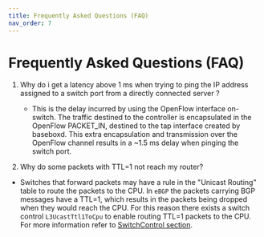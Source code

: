 ```yaml
---
title: Frequently Asked Questions (FAQ)
nav_order: 7
---
```

# Frequently Asked Questions (FAQ)

1. Why do i get a latency above 1 ms when trying to ping the IP address assigned to a switch port from a directly connected server ?
   - This is the delay incurred by using the OpenFlow interface on-switch. The traffic destined to the controller is encapsulated in the OpenFlow PACKET_IN, destined to the tap interface created by baseboxd. This extra encapsulation and transmission over the OpenFlow channel results in a ~1.5 ms delay when pinging the switch port.

2. Why do some packets with TTL=1 not reach my router?
  - Switches that forward packets may have a rule in the "Unicast Routing" table to route the packets to the CPU. In `eBGP` the packets carrying BGP messages have a TTL=1, which results in the packets being dropped when they would reach the CPU. For this reason there exists a switch control `L3UcastTtl1ToCpu` to enable routing TTL=1 packets to the CPU. For more information refer to [SwitchControl section](platform_configuration/switchcontrol.md#ttl-controls).
